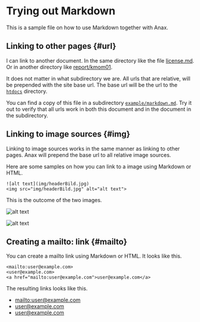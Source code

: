 Trying out Markdown
=================================

This is a sample file on how to use Markdown together with Anax.



Linking to other pages {#url}
---------------------------------

I can link to another document. In the same directory like the file [license.md](license). Or in another directory like [report/kmom01](report/kmom01).

It does not matter in what subdirectory we are. All urls that are relative, will be prepended with the site base url. The base url will be the url to the [`htdocs`]() directory.

You can find a copy of this file in a subdirectory [`example/markdown.md`](example/markdown). Try it out to verify that all urls work in both this document and in the document in the subdirectory.



Linking to image sources {#img}
---------------------------------

Linking to image sources works in the same manner as linking to other pages. Anax will prepend the base url to all relative image sources.

Here are some samples on how you can link to a image using Markdown or HTML.

```text
![alt text](img/headerBild.jpg)
<img src="img/headerBild.jpg" alt="alt text">
```

This is the outcome of the two images.

![alt text](img/headerBild.jpg)

<img src="img/headerBild.jpg" alt="alt text">



Creating a mailto: link {#mailto}
---------------------------------

You can create a mailto link using Markdown or HTML. It looks like this.

```text
<mailto:user@example.com>
<user@example.com>
<a href="mailto:user@example.com">user@example.com</a>
```

The resulting links looks like this.

* <mailto:user@example.com>
* <user@example.com>
* <a href="mailto:user@example.com">user@example.com</a>
